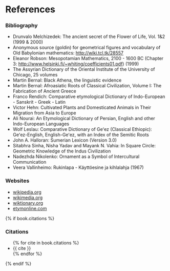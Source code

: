 # References

### Bibliography

* Drunvalo Melchizedek: The ancient secret of the Flower of Life, Vol. 1&2 (1999 & 2000)
* Anonymous source (goldin) for geometrical figures and vocabulary of Old Babylonian mathematics: http://wiki.tcl.tk/28557
* Eleanor Robson: Mesopotamian Mathematics, 2100 - 1600 BC (Chapter 3: http://www.helsinki.fi/~whiting/coefficients01.pdf) (1999)
* The Assyrian Dictionary of the Oriental Institute of the University of Chicago, 25 volumes
* Martin Bernal: Black Athena, the linguistic evidence
* Martin Bernal: Afroasiatic Roots of Classical Civilization, Volume I: The Fabrication of Ancient Greece
* Franco Rendich: Comparative etymological Dictionary of Indo-European - Sanskrit - Greek - Latin
* Victor Hehn: Cultivated Plants and Domesticated Animals in Their Migration from Asia to Europe
* Ali Nourai: An Etymological Dictionary of Persian, English and other Indo-European Languages
* Wolf Leslau: Comparative Dictionary of Geʻez (Classical Ethiopic): Geʻez-English, English-Geʻez, with an Index of the Semitic Roots
* John A. Halloran: Sumerian Lexicon (Version 3.0)
* Sitabhra Sinha, Nisha Yadav and Mayank N. Vahia: In Square Circle: Geometric Knowledge of the Indus Civilization
* Nadezhda Nikolenko: Ornament as a Symbol of Intercultural Communication
* Veera Vallinheimo: Rukinlapa - Käyttöesine ja kihlalahja (1967)


### Websites

* [wikipedia.org](http://wikipedia.org)
* [wikimedia.org](http://wikimedia.org)
* [wiktionary.org](http://wiktionary.org)
* [etymonline.com](http://etymonline.com)



{% if book.citations %}

### Citations
<ul class="references">
{% for cite in book.citations %}<li>{{ cite }}</li>{% endfor %}
</ul>
{% endif %}
